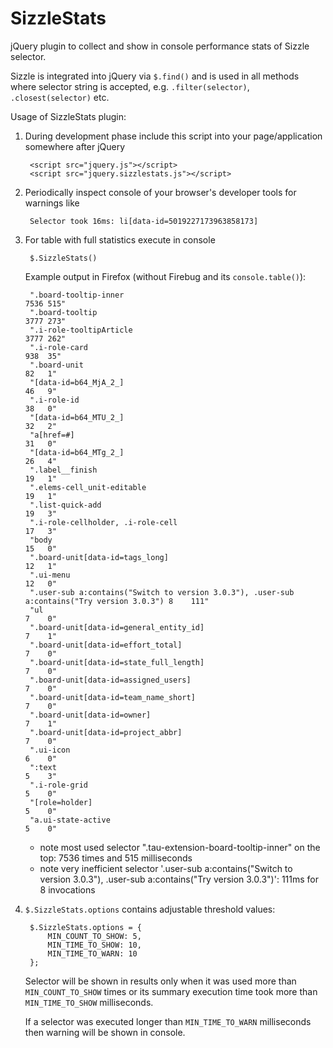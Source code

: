SizzleStats
===========

jQuery plugin to collect and show in console performance stats of Sizzle selector.

Sizzle is integrated into jQuery via `$.find()` and is used in all methods where selector string is accepted,
e.g. `.filter(selector)`, `.closest(selector)` etc.

Usage of SizzleStats plugin:

1. During development phase include this script into your page/application somewhere after jQuery

        <script src="jquery.js"></script>
        <script src="jquery.sizzlestats.js"></script>

2. Periodically inspect console of your browser's developer tools for warnings like

        Selector took 16ms: li[data-id=5019227173963858173]

3. For table with full statistics execute in console

        $.SizzleStats()

    Example output in Firefox (without Firebug and its `console.table()`):

        ".board-tooltip-inner                                                                       7536 515"
        ".board-tooltip                                                                             3777 273"
        ".i-role-tooltipArticle                                                                     3777 262"
        ".i-role-card                                                                               938  35"
        ".board-unit                                                                                82   1"
        "[data-id=b64_MjA_2_]                                                                       46   9"
        ".i-role-id                                                                                 38   0"
        "[data-id=b64_MTU_2_]                                                                       32   2"
        "a[href=#]                                                                                  31   0"
        "[data-id=b64_MTg_2_]                                                                       26   4"
        ".label__finish                                                                             19   1"
        ".elems-cell_unit-editable                                                                  19   1"
        ".list-quick-add                                                                            19   3"
        ".i-role-cellholder, .i-role-cell                                                           17   3"
        "body                                                                                       15   0"
        ".board-unit[data-id=tags_long]                                                             12   1"
        ".ui-menu                                                                                   12   0"
        ".user-sub a:contains("Switch to version 3.0.3"), .user-sub a:contains("Try version 3.0.3") 8    111"
        "ul                                                                                         7    0"
        ".board-unit[data-id=general_entity_id]                                                     7    1"
        ".board-unit[data-id=effort_total]                                                          7    0"
        ".board-unit[data-id=state_full_length]                                                     7    0"
        ".board-unit[data-id=assigned_users]                                                        7    0"
        ".board-unit[data-id=team_name_short]                                                       7    0"
        ".board-unit[data-id=owner]                                                                 7    1"
        ".board-unit[data-id=project_abbr]                                                          7    0"
        ".ui-icon                                                                                   6    0"
        ":text                                                                                      5    3"
        ".i-role-grid                                                                               5    0"
        "[role=holder]                                                                              5    0"
        "a.ui-state-active                                                                          5    0"

    - note most used selector ".tau-extension-board-tooltip-inner" on the top: 7536 times and 515 milliseconds
    - note very inefficient selector
      '.user-sub a:contains("Switch to version 3.0.3"), .user-sub a:contains("Try version 3.0.3")': 111ms for 8 invocations

4. `$.SizzleStats.options` contains adjustable threshold values:

        $.SizzleStats.options = {
            MIN_COUNT_TO_SHOW: 5,
            MIN_TIME_TO_SHOW: 10,
            MIN_TIME_TO_WARN: 10
        };

    Selector will be shown in results only when it was used more than `MIN_COUNT_TO_SHOW` times or its summary execution
    time took more than `MIN_TIME_TO_SHOW` milliseconds.

    If a selector was executed longer than `MIN_TIME_TO_WARN` milliseconds then warning will be shown in console.
